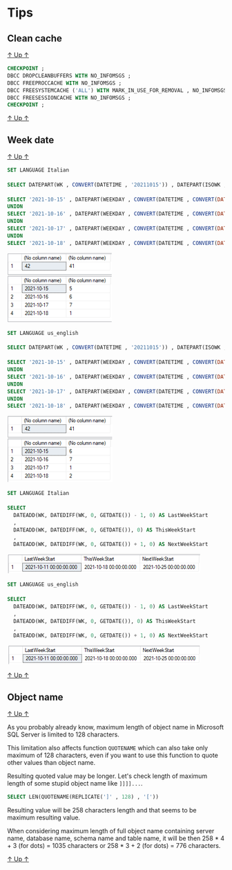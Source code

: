 Tips
====

Clean cache
-----------

[↑ Up ↑](#tips)

```sql
CHECKPOINT ;
DBCC DROPCLEANBUFFERS WITH NO_INFOMSGS ;
DBCC FREEPROCCACHE WITH NO_INFOMSGS ;
DBCC FREESYSTEMCACHE ('ALL') WITH MARK_IN_USE_FOR_REMOVAL , NO_INFOMSGS ;
DBCC FREESESSIONCACHE WITH NO_INFOMSGS ;
CHECKPOINT ;
```

[↑ Up ↑](#tips)

Week date
---------

[↑ Up ↑](#tips)

```sql
SET LANGUAGE Italian

SELECT DATEPART(WK , CONVERT(DATETIME , '20211015')) , DATEPART(ISOWK , CONVERT(DATETIME , '20211015'))

SELECT '2021-10-15' , DATEPART(WEEKDAY , CONVERT(DATETIME , CONVERT(DATE , '2021-10-15')))
UNION
SELECT '2021-10-16' , DATEPART(WEEKDAY , CONVERT(DATETIME , CONVERT(DATE , '2021-10-16')))
UNION
SELECT '2021-10-17' , DATEPART(WEEKDAY , CONVERT(DATETIME , CONVERT(DATE , '2021-10-17')))
UNION
SELECT '2021-10-18' , DATEPART(WEEKDAY , CONVERT(DATETIME , CONVERT(DATE , '2021-10-18')))
```

![](../../media/shot/21_10_20_week_date_01.png)

```sql
SET LANGUAGE us_english

SELECT DATEPART(WK , CONVERT(DATETIME , '20211015')) , DATEPART(ISOWK , CONVERT(DATETIME , '20211015'))

SELECT '2021-10-15' , DATEPART(WEEKDAY , CONVERT(DATETIME , CONVERT(DATE , '2021-10-15')))
UNION
SELECT '2021-10-16' , DATEPART(WEEKDAY , CONVERT(DATETIME , CONVERT(DATE , '2021-10-16')))
UNION
SELECT '2021-10-17' , DATEPART(WEEKDAY , CONVERT(DATETIME , CONVERT(DATE , '2021-10-17')))
UNION
SELECT '2021-10-18' , DATEPART(WEEKDAY , CONVERT(DATETIME , CONVERT(DATE , '2021-10-18')))
```
![](../../media/shot/21_10_20_week_date_02.png)

```sql
SET LANGUAGE Italian

SELECT 
  DATEADD(WK, DATEDIFF(WK, 0, GETDATE()) - 1, 0) AS LastWeekStart
  ,
  DATEADD(WK, DATEDIFF(WK, 0, GETDATE()), 0) AS ThisWeekStart
  ,
  DATEADD(WK, DATEDIFF(WK, 0, GETDATE()) + 1, 0) AS NextWeekStart
```

![](../../media/shot/21_10_20_week_date_03.png)

```sql
SET LANGUAGE us_english

SELECT 
  DATEADD(WK, DATEDIFF(WK, 0, GETDATE()) - 1, 0) AS LastWeekStart
  ,
  DATEADD(WK, DATEDIFF(WK, 0, GETDATE()), 0) AS ThisWeekStart
  ,
  DATEADD(WK, DATEDIFF(WK, 0, GETDATE()) + 1, 0) AS NextWeekStart
```

![](../../media/shot/21_10_20_week_date_04.png)

[↑ Up ↑](#tips)

Object name
-----------

[↑ Up ↑](#tips)

As you probably already know, maximum length of object name in Microsoft SQL Server is limited to 128 characters.

This limitation also affects function ``QUOTENAME`` which can also take only maximum of 128 characters, even if you want to use this function to quote other values than object name.

Resulting quoted value may be longer. Let's check length of maximum length of some stupid object name like ``]]]]...``.

```sql
SELECT LEN(QUOTENAME(REPLICATE(']' , 128) , '['))
```

Resulting value will be 258 characters length and that seems to be maximum resulting value.

When considering maximum length of full object name containing server name, database name, schema name and table name, it will be then 258 * 4 + 3 (for dots) = 1035 characters or 258 * 3 + 2 (for dots) = 776 characters.

[↑ Up ↑](#tips)
